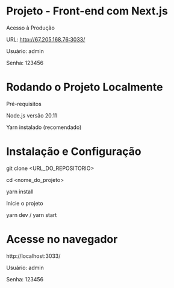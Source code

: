 
# Projeto - Front-end com Next.js

Acesso à Produção

URL: http://67.205.168.76:3033/

Usuário: admin

Senha: 123456


# Rodando o Projeto Localmente

Pré-requisitos

Node.js versão 20.11

Yarn instalado (recomendado)

# Instalação e Configuração

git clone <URL_DO_REPOSITORIO>

cd <nome_do_projeto>

yarn install

Inicie o projeto

yarn dev / yarn start

# Acesse no navegador

http://localhost:3033/

Usuário: admin

Senha: 123456
